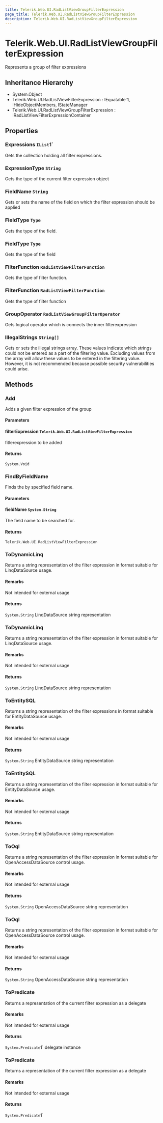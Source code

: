 ```yaml
---
title: Telerik.Web.UI.RadListViewGroupFilterExpression
page_title: Telerik.Web.UI.RadListViewGroupFilterExpression
description: Telerik.Web.UI.RadListViewGroupFilterExpression
---
```


# Telerik.Web.UI.RadListViewGroupFilterExpression

Represents a group of filter expressions

## Inheritance Hierarchy

* System.Object
* Telerik.Web.UI.RadListViewFilterExpression : IEquatable`1, IHideObjectMembers, IStateManager
* Telerik.Web.UI.RadListViewGroupFilterExpression : IRadListViewFilterExpressionContainer

## Properties

###  Expressions `IList`1`

Gets the collection holding all  filter expressions.

###  ExpressionType `String`

Gets the type of the current filter expression object

###  FieldName `String`

Gets or sets the name of the field on which the filter expression should be applied

###  FieldType `Type`

Gets the type of the field.

###  FieldType `Type`

Gets the type of the field

###  FilterFunction `RadListViewFilterFunction`

Gets the type of filter function.

###  FilterFunction `RadListViewFilterFunction`

Gets the type of filter function

###  GroupOperator `RadListViewGroupFilterOperator`

Gets logical operator which is connects the inner filterexpression

###  IllegalStrings `String[]`

Gets or sets the illegal strings array. These values indicate which strings could not be entered as a part of the filtering value.
            Excluding values from the array will allow these values to be entered in the filtering value. However, it is not recommended
            because possible security vulnerabilities could arise.

## Methods

###  Add

Adds a given filter expression of the group

#### Parameters

#### filterExpression `Telerik.Web.UI.RadListViewFilterExpression`

fitlerexpression to be added

#### Returns

`System.Void` 

###  FindByFieldName

Finds the  by specified field name.

#### Parameters

#### fieldName `System.String`

The field name to be searched for.

#### Returns

`Telerik.Web.UI.RadListViewFilterExpression` 

###  ToDynamicLinq

Returns a string representation of the filter expression
            in format suitable for LinqDataSource usage.

#### Remarks
Not intended  for external usage

#### Returns

`System.String` LinqDataSource string representation

###  ToDynamicLinq

Returns a string representation of the filter expression
            in format suitable for LinqDataSource usage.

#### Remarks
Not intended for external usage

#### Returns

`System.String` LinqDataSource string representation

###  ToEntitySQL

Returns a string representation of the filter expressions
            in format suitable for EntityDataSource usage.

#### Remarks
Not intended  for external usage

#### Returns

`System.String` EntityDataSource string representation

###  ToEntitySQL

Returns a string representation of the filter expression
            in format suitable for EntityDataSource usage.

#### Remarks
Not intended for external usage

#### Returns

`System.String` EntityDataSource string representation

###  ToOql

Returns a string representation of the filter expression
            in format suitable for OpenAccessDataSource control usage.

#### Remarks
Not intended for external usage

#### Returns

`System.String` OpenAccessDataSource string representation

###  ToOql

Returns a string representation of the filter expression
            in format suitable for OpenAccessDataSource control usage.

#### Remarks
Not intended for external usage

#### Returns

`System.String` OpenAccessDataSource string representation

###  ToPredicate

Returns a representation of the current filter expression as a delegate

#### Remarks
Not intended  for external usage

#### Returns

`System.Predicate`1` delegate instance

###  ToPredicate

Returns a representation of the current filter expression as a delegate

#### Remarks
Not intended  for external usage

#### Returns

`System.Predicate`1` 

